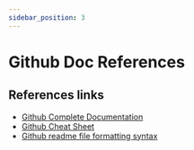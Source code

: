 ```yaml
---
sidebar_position: 3
---
```


# Github Doc References

## References links

- [Github Complete Documentation](https://docs.github.com/en/get-started/quickstart/hello-world)
- [Github Cheat Sheet](https://education.github.com/git-cheat-sheet-education.pdf)
- [Github readme file formatting syntax](https://docs.github.com/en/get-started/writing-on-github/getting-started-with-writing-and-formatting-on-github/basic-writing-and-formatting-syntax)
